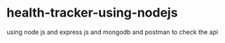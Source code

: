 # health-tracker-using-nodejs
using node js and express js and mongodb and postman to check the api 
